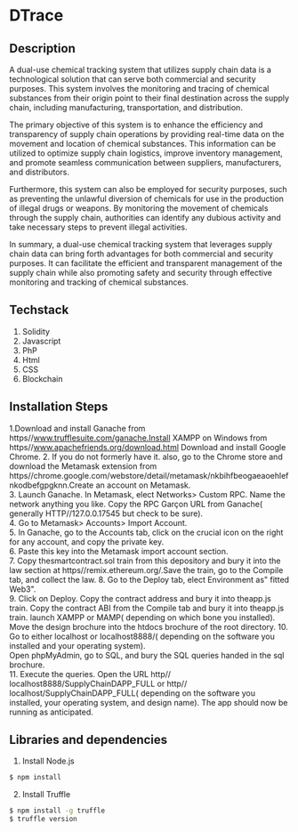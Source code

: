 # DTrace

## Description
A dual-use chemical tracking system that utilizes supply chain data is a technological solution that can serve both commercial and security purposes. This system involves the monitoring and tracing of chemical substances from their origin point to their final destination across the supply chain, including manufacturing, transportation, and distribution.

The primary objective of this system is to enhance the efficiency and transparency of supply chain operations by providing real-time data on the movement and location of chemical substances. This information can be utilized to optimize supply chain logistics, improve inventory management, and promote seamless communication between suppliers, manufacturers, and distributors.

Furthermore, this system can also be employed for security purposes, such as preventing the unlawful diversion of chemicals for use in the production of illegal drugs or weapons. By monitoring the movement of chemicals through the supply chain, authorities can identify any dubious activity and take necessary steps to prevent illegal activities.

In summary, a dual-use chemical tracking system that leverages supply chain data can bring forth advantages for both commercial and security purposes. It can facilitate the efficient and transparent management of the supply chain while also promoting safety and security through effective monitoring and tracking of chemical substances.

## Techstack
1. Solidity
2. Javascript
3. PhP
4. Html
5. CSS
6. Blockchain

## Installation Steps

1.Download and install Ganache from https//www.trufflesuite.com/ganache.Install XAMPP on Windows from https//www.apachefriends.org/download.html
Download and install Google Chrome. 
2. If you do not  formerly have it. also, go to the Chrome store and download the Metamask extension from https//chrome.google.com/webstore/detail/metamask/nkbihfbeogaeaoehlefnkodbefgpgknn.Create an account on Metamask.  
3. Launch Ganache.  In Metamask,  elect Networks> Custom RPC.  Name the network anything you like.  Copy the RPC Garçon URL from Ganache(  generally HTTP//127.0.0.17545 but check to be sure).  
4. Go to Metamask> Accounts> Import Account.  
5. In Ganache, go to the Accounts tab, click on the  crucial icon on the right for any account, and copy the private key.  
6. Paste this key into the Metamask import account section.  
7. Copy thesmartcontract.sol  train from this depository and  bury it into the  law section at https//remix.ethereum.org/.Save the  train, go to the Compile tab, and  collect the  law. 
8.  Go to the Deploy tab,  elect Environment as" fitted Web3".  
9.  Click on Deploy. 
Copy the contract address and  bury it into theapp.js  train.  Copy the contract ABI from the Compile tab and  bury it into theapp.js  train.  launch XAMPP or MAMP( depending on which bone you installed).  Move the  design  brochure into the htdocs  brochure of the root directory. 
10. Go to either localhost or localhost8888/( depending on the software you installed and your operating system).  
Open phpMyAdmin, go to SQL, and  bury the SQL queries  handed in the sql  brochure.  
11. Execute the queries.  Open the URL http// localhost8888/SupplyChainDAPP_FULL or http// localhost/SupplyChainDAPP_FULL( depending on the software you installed, your operating system, and  design name).  The app should now be running as anticipated.

## Libraries and dependencies

1. Install Node.js

``` bash
$ npm install 
```
2. Install Truffle
``` bash
$ npm install -g truffle
$ truffle version
```

